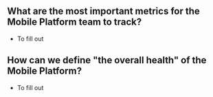 ## What are the most important metrics for the Mobile Platform team to track?
 
- To fill out


## How can we define "the overall health" of the Mobile Platform? 
- To fill out
